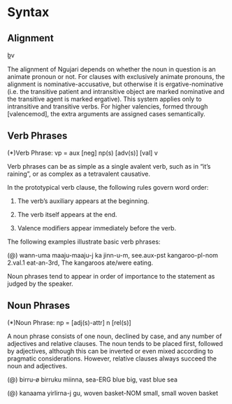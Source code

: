 Syntax
======

Alignment
---------

b̪v

The alignment of Ngujari depends on whether the noun in question is an
animate pronoun or not. For clauses with exclusively animate pronouns,
the alignment is nominative-accusative, but otherwise it is
ergative-nominative (i.e. the transitive patient and intransitive object
are marked nominative and the transitive agent is marked ergative). This
system applies only to intransitive and transitive verbs. For higher
valencies, formed through [valencemod], the extra arguments are assigned
cases semantically.

Verb Phrases
------------

(*)Verb Phrase: vp = aux [neg] np(s) [adv(s)] [val] v

Verb phrases can be as simple as a single avalent verb, such as in “it’s
raining”, or as complex as a tetravalent causative.

In the prototypical verb clause, the following rules govern word order:

1.  The verb’s auxiliary appears at the beginning.

2.  The verb itself appears at the end.

3.  Valence modifiers appear immediately before the verb.

The following examples illustrate basic verb phrases:

(@) wann-uma maaju-maaju-j ka jinn-u-m,
    see.aux-pst kangaroo-pl-nom 2.val.1 eat-an-3rd,
    The kangaroos ate/were eating.

Noun phrases tend to appear in order of importance to the statement as
judged by the speaker.

Noun Phrases
------------

(*)Noun Phrase: np = [adj(s)-attr] n [rel(s)]

A noun phrase consists of one noun, declined by case, and any number of
adjectives and relative clauses. The noun tends to be placed first,
followed by adjectives, although this can be inverted or even mixed
according to pragmatic considerations. However, relative clauses always
succeed the noun and adjectives.

(@) birru-ø birruku miinna,
    sea-ERG blue big,
    vast blue sea

(@) kanaama yirlirna-j gu,
    woven basket-NOM small,
    small woven basket